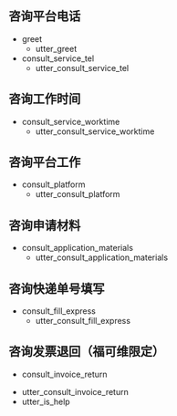## 咨询平台电话
* greet
  - utter_greet
* consult_service_tel
  - utter_consult_service_tel

## 咨询工作时间
<!-- * greet
  - utter_greet -->
* consult_service_worktime
  - utter_consult_service_worktime

## 咨询平台工作
<!-- * greet
  - utter_greet -->
* consult_platform
  - utter_consult_platform

## 咨询申请材料
<!-- * greet
  - utter_greet -->
* consult_application_materials
  - utter_consult_application_materials

## 咨询快递单号填写
<!-- * greet
  - utter_greet -->
* consult_fill_express
  - utter_consult_fill_express

## 咨询发票退回（福可维限定）
<!-- * greet
 - utter_greet -->
* consult_invoice_return
 - utter_consult_invoice_return
 - utter_is_help

